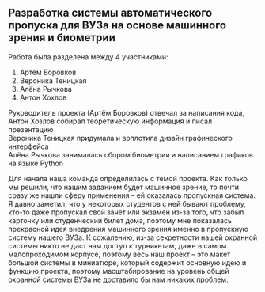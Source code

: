 ## Разработка системы автоматического пропуска для ВУЗа на основе машинного зрения и биометрии
Работа была разделена между 4 участниками: <br>
1. Артём Боровков
2. Вероника Теницкая
3. Алёна Рычкова
4. Антон Хохлов


Руководитель проекта (Артём Боровков) отвечал за написания кода, Антон Хозлов собирал теоретическую информация и писал презентацию <br> Вероника Теницкая придумала и воплотила дизайн графического интерфейса <br> Алёна Рычкова занималась сбором биометрии и написанием графиков на языке Python <br>

Для начала наша команда определилась с темой проекта. Как только мы решили, что нашим заданием будет машинное зрение, то почти сразу же нашли сферу применения – ей оказалась пропускная система. Я давно заметил, что у некоторых студентов с ней бывают проблему, кто-то даже пропускал свой зачёт или экзамен из-за того, что забыл карточку или студенческий билет дома, поэтому мне показалась прекрасной идея внедрения машинного зрения именно в пропускную систему нашего ВУЗа. К сожалению, из-за секретности нашей охранной системы никто не даст нам доступ к турникетам, даже в самом малопроходимом корпусе, поэтому весь наш проект – это макет большой системы в миниатюре, который содержит основную идею и функцию проекта, поэтому масштабирование на уровень общей охранной системы ВУЗа не доставило бы нам никаких проблем. 
